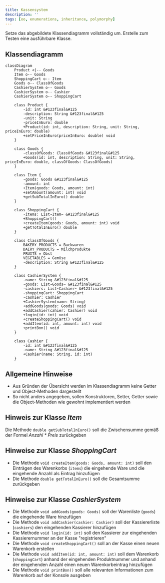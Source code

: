 ```yaml
---
title: Kassensystem
description: ''
tags: [oo, enumerations, inheritance, polymorphy]
---
```


Setze das abgebildete Klassendiagramm vollständig um. Erstelle zum Testen eine
ausführbare Klasse.

## Klassendiagramm

```mermaid
classDiagram
    Product <|-- Goods
    Item o-- Goods
    ShoppingCart o-- Item
    Goods o-- ClassOfGoods
    CashierSystem o-- Goods
    CashierSystem o-- Cashier
    CashierSystem o-- ShoppingCart

    class Product {
        -id: int &#123final&#125
        -description: String &#123final&#125
        -unit: String
        -priceInEuro: double
        +Product(id: int, description: String, unit: String, priceInEuro: double)
        +setPriceInEuro(priceInEuro: double) void
    }

    class Goods {
        -classOfGoods: ClassOfGoods &#123final&#125
        +Goods(id: int, description: String, unit: String, priceInEuro: double, classOfGoods: ClassOfGoods)
    }

    class Item {
        -goods: Goods &#123final&#125
        -amount: int
        +Item(goods: Goods, amount: int)
        +setAmount(amount: int) void
        +getSubTotalInEuro() double
    }

    class ShoppingCart {
        -items: List~Item~ &#123final&#125
        +ShoppingCart()
        +createItem(goods: Goods, amount: int) void
        +getTotalInEuro() double
    }

    class ClassOfGoods {
        BAKERY_PRODUCTS = Backwaren
        DAIRY_PRODUCTS = Milchprodukte
        FRUITS = Obst
        VEGETABLES = Gemüse
        -description: String &#123final&#125
    }

    class CashierSystem {
        -name: String &#123final&#125
        -goods: List~Goods~ &#123final&#125
        -cashiers: List~Cashier~ &#123final&#125
        -shoppingCart: ShoppingCart
        -cashier: Cashier
        +CashierSystem(name: String)
        +addGoods(goods: Goods) void
        +addCashier(cahier: Cashier) void
        +login(id: int) void
        +createShoppingCart() void
        +addItem(id: int, amount: int) void
        +printBon() void
    }

    class Cashier {
        -id: int &#123final&#125
        -name: String &#123final&#125
        +Cashier(name: String, id: int)
    }
```

## Allgemeine Hinweise

- Aus Gründen der Übersicht werden im Klassendiagramm keine Getter und
  Object-Methoden dargestellt
- So nicht anders angegeben, sollen Konstruktoren, Setter, Getter sowie die
  Object-Methoden wie gewohnt implementiert werden

## Hinweis zur Klasse _Item_

Die Methode `double getSubTotalInEuro()` soll die Zwischensumme gemäß der Formel
_Anzahl \* Preis_ zurückgeben

## Hinweise zur Klasse _ShoppingCart_

- Die Methode `void createItem(goods: Goods, amount: int)` soll den Einträgen
  des Warenkorbs (`items`) die eingehende Ware und die eingehende Anzahl als
  Eintrag hinzufügen
- Die Methode `double getTotalInEuro()` soll die Gesamtsumme zurückgeben

## Hinweise zur Klasse _CashierSystem_

- Die Methode `void addGoods(goods: Goods)` soll der Warenliste (`goods`) die
  eingehende Ware hinzufügen
- Die Methode `void addCashier(cashier: Cashier)` soll der Kassiererliste
  (`cashiers`) den eingehenden Kassierer hinzufügen
- Die Methode `void login(id: int)` soll den Kassierer zur eingehenden
  Kassierernummer an der Kasse "registrieren"
- Die Methode `void createShoppingCart()` soll an der Kasse einen neuen
  Warenkorb erstellen
- Die Methode `void addItem(id: int, amount: int)` soll dem Warenkorb
  (`shoppingCart`) anhand der eingehenden Produktnummer und anhand der
  eingehenden Anzahl einen neuen Warenkorbeintrag hinzufügen
- Die Methode `void printBon()` soll alle relevanten Informationen zum Warenkorb
  auf der Konsole ausgeben
